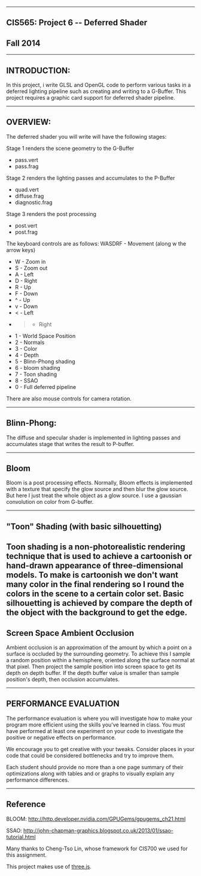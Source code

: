 ------------------------------------------------------------------------------
CIS565: Project 6 -- Deferred Shader
-------------------------------------------------------------------------------
Fall 2014
-------------------------------------------------------------------------------


-------------------------------------------------------------------------------
INTRODUCTION:
-------------------------------------------------------------------------------

In this project, i write GLSL and OpenGL code to perform various tasks in a deferred lighting pipeline such as creating and writing to a G-Buffer. This project requires a graphic card support for deferred shader pipeline.


-------------------------------------------------------------------------------
OVERVIEW:
-------------------------------------------------------------------------------
The deferred shader you will write will have the following stages:

Stage 1 renders the scene geometry to the G-Buffer
* pass.vert
* pass.frag

Stage 2 renders the lighting passes and accumulates to the P-Buffer
* quad.vert
* diffuse.frag
* diagnostic.frag

Stage 3 renders the post processing
* post.vert
* post.frag

The keyboard controls are as follows:
WASDRF - Movement (along w the arrow keys)
* W - Zoom in
* S - Zoom out
* A - Left
* D - Right
* R - Up
* F - Down
* ^ - Up
* v - Down
* < - Left
* > - Right
* 1 - World Space Position
* 2 - Normals
* 3 - Color
* 4 - Depth
* 5 - Blinn-Phong shading
* 6 - bloom shading
* 7 - Toon shading
* 8 - SSAO
* 0 - Full deferred pipeline

There are also mouse controls for camera rotation.

-------------------------------------------------------------------------------
Blinn-Phong:
-------------------------------------------------------------------------------

The diffuse and specular shader is implemented in lighting passes and accumulates stage that writes the result to P-buffer.


-------------------------------------------------------------------------------
Bloom
-------------------------------------------------------------------------------
Bloom is a post processing effects. Normally, Bloom effects is implemented with a texture that specify the glow source and then blur the glow source. But here I just treat the whole object as a glow source. I use a gaussian convolution on color from G-buffer.

-------------------------------------------------------------------------------
"Toon" Shading (with basic silhouetting)
-------------------------------------------------------------------------------

Toon shading is a non-photorealistic rendering technique that is used to achieve a cartoonish or hand-drawn appearance of three-dimensional models. To make is cartoonish we don't want many color in the final rendering so I round the colors in the scene to a certain color set. Basic silhouetting is achieved by compare the depth of the object with the background to get the edge.
-------------------------------------------------------------------------------
Screen Space Ambient Occlusion
-------------------------------------------------------------------------------
Ambient occlusion is an approximation of the amount by which a point on a surface is occluded by the surrounding geometry. To achieve this I sample a random position within a hemisphere, oriented along the surface normal at that pixel. Then project the sample position into screen space to get its depth on depth buffer. If the depth buffer value is smaller than sample position's depth, then occlusion accumulates.

-------------------------------------------------------------------------------
PERFORMANCE EVALUATION
-------------------------------------------------------------------------------
The performance evaluation is where you will investigate how to make your 
program more efficient using the skills you've learned in class. You must have
performed at least one experiment on your code to investigate the positive or
negative effects on performance. 

We encourage you to get creative with your tweaks. Consider places in your code
that could be considered bottlenecks and try to improve them. 

Each student should provide no more than a one page summary of their
optimizations along with tables and or graphs to visually explain any
performance differences.


---
Reference
---
BLOOM: http://http.developer.nvidia.com/GPUGems/gpugems_ch21.html

SSAO: http://john-chapman-graphics.blogspot.co.uk/2013/01/ssao-tutorial.html

Many thanks to Cheng-Tso Lin, whose framework for CIS700 we used for this
assignment.

This project makes use of [three.js](http://www.threejs.org).
